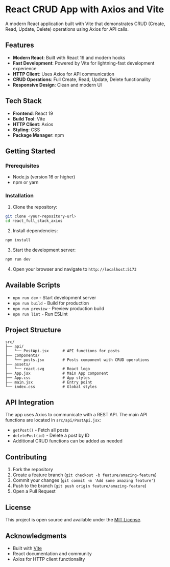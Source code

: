 # React CRUD App with Axios and Vite

A modern React application built with Vite that demonstrates CRUD (Create, Read, Update, Delete) operations using Axios for API calls.

## Features

- **Modern React**: Built with React 19 and modern hooks
- **Fast Development**: Powered by Vite for lightning-fast development experience
- **HTTP Client**: Uses Axios for API communication
- **CRUD Operations**: Full Create, Read, Update, Delete functionality
- **Responsive Design**: Clean and modern UI

## Tech Stack

- **Frontend**: React 19
- **Build Tool**: Vite
- **HTTP Client**: Axios
- **Styling**: CSS
- **Package Manager**: npm

## Getting Started

### Prerequisites

- Node.js (version 16 or higher)
- npm or yarn

### Installation

1. Clone the repository:
```bash
git clone <your-repository-url>
cd react_full_stack_axios
```

2. Install dependencies:
```bash
npm install
```

3. Start the development server:
```bash
npm run dev
```

4. Open your browser and navigate to `http://localhost:5173`

## Available Scripts

- `npm run dev` - Start development server
- `npm run build` - Build for production
- `npm run preview` - Preview production build
- `npm run lint` - Run ESLint

## Project Structure

```
src/
├── api/
│   └── PostApi.jsx      # API functions for posts
├── components/
│   └── posts.jsx        # Posts component with CRUD operations
├── assets/
│   └── react.svg        # React logo
├── App.jsx              # Main App component
├── App.css              # App styles
├── main.jsx             # Entry point
└── index.css            # Global styles
```

## API Integration

The app uses Axios to communicate with a REST API. The main API functions are located in `src/api/PostApi.jsx`:

- `getPost()` - Fetch all posts
- `deletePost(id)` - Delete a post by ID
- Additional CRUD functions can be added as needed

## Contributing

1. Fork the repository
2. Create a feature branch (`git checkout -b feature/amazing-feature`)
3. Commit your changes (`git commit -m 'Add some amazing feature'`)
4. Push to the branch (`git push origin feature/amazing-feature`)
5. Open a Pull Request

## License

This project is open source and available under the [MIT License](LICENSE).

## Acknowledgments

- Built with [Vite](https://vitejs.dev/)
- React documentation and community
- Axios for HTTP client functionality

